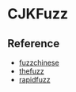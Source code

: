 # CJKFuzz

## Reference

- [fuzzchinese](https://github.com/seatgeek/thefuzz)
- [thefuzz](https://github.com/seatgeek/thefuzz)
- [rapidfuzz](https://github.com/maxbachmann/RapidFuzz)
